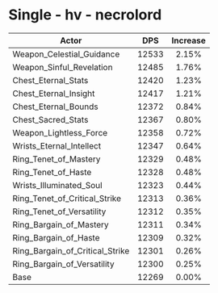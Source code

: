 # Single - hv - necrolord
| Actor | DPS | Increase |
|---|:---:|:---:|
|Weapon_Celestial_Guidance|12533|2.15%|
|Weapon_Sinful_Revelation|12485|1.76%|
|Chest_Eternal_Stats|12420|1.23%|
|Chest_Eternal_Insight|12417|1.21%|
|Chest_Eternal_Bounds|12372|0.84%|
|Chest_Sacred_Stats|12367|0.80%|
|Weapon_Lightless_Force|12358|0.72%|
|Wrists_Eternal_Intellect|12347|0.64%|
|Ring_Tenet_of_Mastery|12329|0.48%|
|Ring_Tenet_of_Haste|12328|0.48%|
|Wrists_Illuminated_Soul|12323|0.44%|
|Ring_Tenet_of_Critical_Strike|12313|0.36%|
|Ring_Tenet_of_Versatility|12312|0.35%|
|Ring_Bargain_of_Mastery|12311|0.34%|
|Ring_Bargain_of_Haste|12309|0.32%|
|Ring_Bargain_of_Critical_Strike|12301|0.26%|
|Ring_Bargain_of_Versatility|12300|0.25%|
|Base|12269|0.00%|
